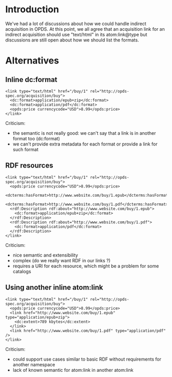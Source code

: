 # Introduction #

We've had a lot of discussions about how we could handle indirect acquisition in OPDS. At this point, we all agree that an acquisition link for an indirect acquisition should use "text/html" in its atom:link@type but discussions are still open about how we should list the formats.


# Alternatives #

## Inline dc:format ##

```
<link type="text/html" href="/buy/1" rel="http://opds-spec.org/acquisition/buy">
  <dc:format>application/epub+zip</dc:format>
  <dc:format>application/pdf</dc:format>
  <opds:price currencycode="USD">8.99</opds:price>
</link>
```

Criticism:
  * the semantic is not really good: we can't say that a link is in another format too (dc:format)
  * we can't provide extra metadata for each format or provide a link for such format


## RDF resources ##

```
<link type="text/html" href="/buy/1" rel="http://opds-spec.org/acquisition/buy">
  <opds:price currencycode="USD">8.99</opds:price>
  <dcterms:hasFormat>http://www.website.com/buy/1.epub</dcterms:hasFormat>
  <dcterms:hasFormat>http://www.website.com/buy/1.pdf</dcterms:hasFormat>
  <rdf:Description rdf:about="http://www.website.com/buy/1.epub"> 
    <dc:format>application/epub+zip</dc:format> 
  </rdf:Description> 
  <rdf:Description rdf:about="http://www.website.com/buy/1.pdf"> 
    <dc:format>application/pdf</dc:format> 
  </rdf:Description> 
</link>
```

Criticism:
  * nice semantic and extensibility
  * complex (do we really want RDF in our links ?)
  * requires a URI for each resource, which might be a problem for some catalogs

## Using another inline atom:link ##

```
<link type="text/html" href="/buy/1" rel="http://opds-spec.org/acquisition/buy">
  <opds:price currencycode="USD">8.99</opds:price>
  <link href="http://www.website.com/buy/1.epub" type="application/epub+zip"> 
    <dc:extent>789 kbytes</dc:extent> 
  </link>
  <link href="http://www.website.com/buy/1.pdf" type="application/pdf" /> 
</link>
```

Criticism:
  * could support use cases similar to basic RDF without requirements for another namespace
  * lack of known semantic for atom:link in another atom:link